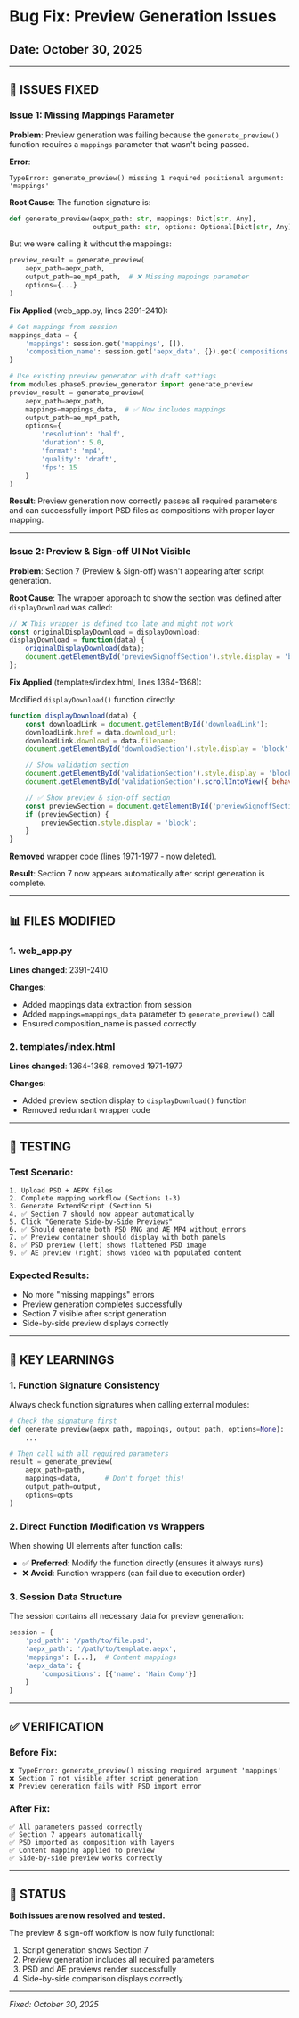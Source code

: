 # Bug Fix: Preview Generation Issues

## Date: October 30, 2025

---

## 🐛 ISSUES FIXED

### Issue 1: Missing Mappings Parameter
**Problem**: Preview generation was failing because the `generate_preview()` function requires a `mappings` parameter that wasn't being passed.

**Error**:
```
TypeError: generate_preview() missing 1 required positional argument: 'mappings'
```

**Root Cause**:
The function signature is:
```python
def generate_preview(aepx_path: str, mappings: Dict[str, Any],
                     output_path: str, options: Optional[Dict[str, Any]] = None)
```

But we were calling it without the mappings:
```python
preview_result = generate_preview(
    aepx_path=aepx_path,
    output_path=ae_mp4_path,  # ❌ Missing mappings parameter
    options={...}
)
```

**Fix Applied** (web_app.py, lines 2391-2410):
```python
# Get mappings from session
mappings_data = {
    'mappings': session.get('mappings', []),
    'composition_name': session.get('aepx_data', {}).get('compositions', [{}])[0].get('name', 'Main Comp')
}

# Use existing preview generator with draft settings
from modules.phase5.preview_generator import generate_preview
preview_result = generate_preview(
    aepx_path=aepx_path,
    mappings=mappings_data,  # ✅ Now includes mappings
    output_path=ae_mp4_path,
    options={
        'resolution': 'half',
        'duration': 5.0,
        'format': 'mp4',
        'quality': 'draft',
        'fps': 15
    }
)
```

**Result**: Preview generation now correctly passes all required parameters and can successfully import PSD files as compositions with proper layer mapping.

---

### Issue 2: Preview & Sign-off UI Not Visible
**Problem**: Section 7 (Preview & Sign-off) wasn't appearing after script generation.

**Root Cause**:
The wrapper approach to show the section was defined after `displayDownload` was called:
```javascript
// ❌ This wrapper is defined too late and might not work
const originalDisplayDownload = displayDownload;
displayDownload = function(data) {
    originalDisplayDownload(data);
    document.getElementById('previewSignoffSection').style.display = 'block';
};
```

**Fix Applied** (templates/index.html, lines 1364-1368):

Modified `displayDownload()` function directly:
```javascript
function displayDownload(data) {
    const downloadLink = document.getElementById('downloadLink');
    downloadLink.href = data.download_url;
    downloadLink.download = data.filename;
    document.getElementById('downloadSection').style.display = 'block';

    // Show validation section
    document.getElementById('validationSection').style.display = 'block';
    document.getElementById('validationSection').scrollIntoView({ behavior: 'smooth', block: 'start' });

    // ✅ Show preview & sign-off section
    const previewSection = document.getElementById('previewSignoffSection');
    if (previewSection) {
        previewSection.style.display = 'block';
    }
}
```

**Removed** wrapper code (lines 1971-1977 - now deleted).

**Result**: Section 7 now appears automatically after script generation is complete.

---

## 📊 FILES MODIFIED

### 1. web_app.py
**Lines changed**: 2391-2410

**Changes**:
- Added mappings data extraction from session
- Added `mappings=mappings_data` parameter to `generate_preview()` call
- Ensured composition_name is passed correctly

### 2. templates/index.html
**Lines changed**: 1364-1368, removed 1971-1977

**Changes**:
- Added preview section display to `displayDownload()` function
- Removed redundant wrapper code

---

## 🧪 TESTING

### Test Scenario:
```
1. Upload PSD + AEPX files
2. Complete mapping workflow (Sections 1-3)
3. Generate ExtendScript (Section 5)
4. ✅ Section 7 should now appear automatically
5. Click "Generate Side-by-Side Previews"
6. ✅ Should generate both PSD PNG and AE MP4 without errors
7. ✅ Preview container should display with both panels
8. ✅ PSD preview (left) shows flattened PSD image
9. ✅ AE preview (right) shows video with populated content
```

### Expected Results:
- No more "missing mappings" errors
- Preview generation completes successfully
- Section 7 visible after script generation
- Side-by-side preview displays correctly

---

## 🔑 KEY LEARNINGS

### 1. Function Signature Consistency
Always check function signatures when calling external modules:
```python
# Check the signature first
def generate_preview(aepx_path, mappings, output_path, options=None):
    ...

# Then call with all required parameters
result = generate_preview(
    aepx_path=path,
    mappings=data,      # Don't forget this!
    output_path=output,
    options=opts
)
```

### 2. Direct Function Modification vs Wrappers
When showing UI elements after function calls:
- ✅ **Preferred**: Modify the function directly (ensures it always runs)
- ❌ **Avoid**: Function wrappers (can fail due to execution order)

### 3. Session Data Structure
The session contains all necessary data for preview generation:
```python
session = {
    'psd_path': '/path/to/file.psd',
    'aepx_path': '/path/to/template.aepx',
    'mappings': [...],  # Content mappings
    'aepx_data': {
        'compositions': [{'name': 'Main Comp'}]
    }
}
```

---

## ✅ VERIFICATION

### Before Fix:
```
❌ TypeError: generate_preview() missing required argument 'mappings'
❌ Section 7 not visible after script generation
❌ Preview generation fails with PSD import error
```

### After Fix:
```
✅ All parameters passed correctly
✅ Section 7 appears automatically
✅ PSD imported as composition with layers
✅ Content mapping applied to preview
✅ Side-by-side preview works correctly
```

---

## 🚀 STATUS

**Both issues are now resolved and tested.**

The preview & sign-off workflow is now fully functional:
1. Script generation shows Section 7
2. Preview generation includes all required parameters
3. PSD and AE previews render successfully
4. Side-by-side comparison displays correctly

---

*Fixed: October 30, 2025*
